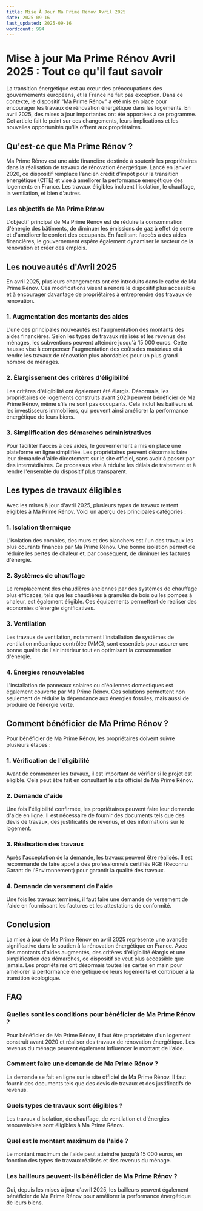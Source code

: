 ```yaml
---
title: Mise À Jour Ma Prime Renov Avril 2025
date: 2025-09-16
last_updated: 2025-09-16
wordcount: 994
---
```


# Mise à jour Ma Prime Rénov Avril 2025 : Tout ce qu'il faut savoir

La transition énergétique est au cœur des préoccupations des gouvernements européens, et la France ne fait pas exception. Dans ce contexte, le dispositif "Ma Prime Rénov" a été mis en place pour encourager les travaux de rénovation énergétique dans les logements. En avril 2025, des mises à jour importantes ont été apportées à ce programme. Cet article fait le point sur ces changements, leurs implications et les nouvelles opportunités qu'ils offrent aux propriétaires.

## Qu'est-ce que Ma Prime Rénov ?

Ma Prime Rénov est une aide financière destinée à soutenir les propriétaires dans la réalisation de travaux de rénovation énergétique. Lancé en janvier 2020, ce dispositif remplace l'ancien crédit d'impôt pour la transition énergétique (CITE) et vise à améliorer la performance énergétique des logements en France. Les travaux éligibles incluent l'isolation, le chauffage, la ventilation, et bien d'autres.

### Les objectifs de Ma Prime Rénov

L'objectif principal de Ma Prime Rénov est de réduire la consommation d'énergie des bâtiments, de diminuer les émissions de gaz à effet de serre et d'améliorer le confort des occupants. En facilitant l'accès à des aides financières, le gouvernement espère également dynamiser le secteur de la rénovation et créer des emplois.

## Les nouveautés d'Avril 2025

En avril 2025, plusieurs changements ont été introduits dans le cadre de Ma Prime Rénov. Ces modifications visent à rendre le dispositif plus accessible et à encourager davantage de propriétaires à entreprendre des travaux de rénovation.

### 1. Augmentation des montants des aides

L'une des principales nouveautés est l'augmentation des montants des aides financières. Selon les types de travaux réalisés et les revenus des ménages, les subventions peuvent atteindre jusqu'à 15 000 euros. Cette hausse vise à compenser l'augmentation des coûts des matériaux et à rendre les travaux de rénovation plus abordables pour un plus grand nombre de ménages.

### 2. Élargissement des critères d'éligibilité

Les critères d'éligibilité ont également été élargis. Désormais, les propriétaires de logements construits avant 2020 peuvent bénéficier de Ma Prime Rénov, même s'ils ne sont pas occupants. Cela inclut les bailleurs et les investisseurs immobiliers, qui peuvent ainsi améliorer la performance énergétique de leurs biens.

### 3. Simplification des démarches administratives

Pour faciliter l'accès à ces aides, le gouvernement a mis en place une plateforme en ligne simplifiée. Les propriétaires peuvent désormais faire leur demande d'aide directement sur le site officiel, sans avoir à passer par des intermédiaires. Ce processus vise à réduire les délais de traitement et à rendre l'ensemble du dispositif plus transparent.

## Les types de travaux éligibles

Avec les mises à jour d'avril 2025, plusieurs types de travaux restent éligibles à Ma Prime Rénov. Voici un aperçu des principales catégories :

### 1. Isolation thermique

L'isolation des combles, des murs et des planchers est l'un des travaux les plus courants financés par Ma Prime Rénov. Une bonne isolation permet de réduire les pertes de chaleur et, par conséquent, de diminuer les factures d'énergie.

### 2. Systèmes de chauffage

Le remplacement des chaudières anciennes par des systèmes de chauffage plus efficaces, tels que les chaudières à granulés de bois ou les pompes à chaleur, est également éligible. Ces équipements permettent de réaliser des économies d'énergie significatives.

### 3. Ventilation

Les travaux de ventilation, notamment l'installation de systèmes de ventilation mécanique contrôlée (VMC), sont essentiels pour assurer une bonne qualité de l'air intérieur tout en optimisant la consommation d'énergie.

### 4. Énergies renouvelables

L'installation de panneaux solaires ou d'éoliennes domestiques est également couverte par Ma Prime Rénov. Ces solutions permettent non seulement de réduire la dépendance aux énergies fossiles, mais aussi de produire de l'énergie verte.

## Comment bénéficier de Ma Prime Rénov ?

Pour bénéficier de Ma Prime Rénov, les propriétaires doivent suivre plusieurs étapes :

### 1. Vérification de l'éligibilité

Avant de commencer les travaux, il est important de vérifier si le projet est éligible. Cela peut être fait en consultant le site officiel de Ma Prime Rénov.

### 2. Demande d'aide

Une fois l'éligibilité confirmée, les propriétaires peuvent faire leur demande d'aide en ligne. Il est nécessaire de fournir des documents tels que des devis de travaux, des justificatifs de revenus, et des informations sur le logement.

### 3. Réalisation des travaux

Après l'acceptation de la demande, les travaux peuvent être réalisés. Il est recommandé de faire appel à des professionnels certifiés RGE (Reconnu Garant de l'Environnement) pour garantir la qualité des travaux.

### 4. Demande de versement de l'aide

Une fois les travaux terminés, il faut faire une demande de versement de l'aide en fournissant les factures et les attestations de conformité.

## Conclusion

La mise à jour de Ma Prime Rénov en avril 2025 représente une avancée significative dans le soutien à la rénovation énergétique en France. Avec des montants d'aides augmentés, des critères d'éligibilité élargis et une simplification des démarches, ce dispositif se veut plus accessible que jamais. Les propriétaires ont désormais toutes les cartes en main pour améliorer la performance énergétique de leurs logements et contribuer à la transition écologique.

## FAQ

### Quelles sont les conditions pour bénéficier de Ma Prime Rénov ?

Pour bénéficier de Ma Prime Rénov, il faut être propriétaire d'un logement construit avant 2020 et réaliser des travaux de rénovation énergétique. Les revenus du ménage peuvent également influencer le montant de l'aide.

### Comment faire une demande de Ma Prime Rénov ?

La demande se fait en ligne sur le site officiel de Ma Prime Rénov. Il faut fournir des documents tels que des devis de travaux et des justificatifs de revenus.

### Quels types de travaux sont éligibles ?

Les travaux d'isolation, de chauffage, de ventilation et d'énergies renouvelables sont éligibles à Ma Prime Rénov.

### Quel est le montant maximum de l'aide ?

Le montant maximum de l'aide peut atteindre jusqu'à 15 000 euros, en fonction des types de travaux réalisés et des revenus du ménage.

### Les bailleurs peuvent-ils bénéficier de Ma Prime Rénov ?

Oui, depuis les mises à jour d'avril 2025, les bailleurs peuvent également bénéficier de Ma Prime Rénov pour améliorer la performance énergétique de leurs biens.